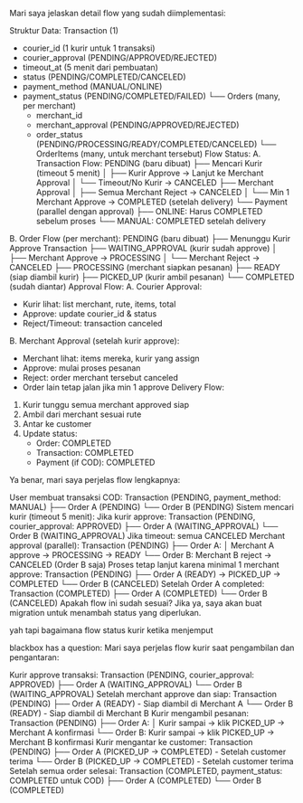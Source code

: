 Mari saya jelaskan detail flow yang sudah diimplementasi:

Struktur Data:
Transaction (1)
  - courier_id (1 kurir untuk 1 transaksi)
  - courier_approval (PENDING/APPROVED/REJECTED)
  - timeout_at (5 menit dari pembuatan)
  - status (PENDING/COMPLETED/CANCELED)
  - payment_method (MANUAL/ONLINE)
  - payment_status (PENDING/COMPLETED/FAILED)
  └── Orders (many, per merchant)
      - merchant_id
      - merchant_approval (PENDING/APPROVED/REJECTED)
      - order_status (PENDING/PROCESSING/READY/COMPLETED/CANCELED)
      └── OrderItems (many, untuk merchant tersebut)
Flow Status:
A. Transaction Flow:
   PENDING (baru dibuat)
   ├── Mencari Kurir (timeout 5 menit)
   │   ├── Kurir Approve -> Lanjut ke Merchant Approval
   │   └── Timeout/No Kurir -> CANCELED
   ├── Merchant Approval
   │   ├── Semua Merchant Reject -> CANCELED
   │   └── Min 1 Merchant Approve -> COMPLETED (setelah delivery)
   └── Payment (parallel dengan approval)
       ├── ONLINE: Harus COMPLETED sebelum proses
       └── MANUAL: COMPLETED setelah delivery

B. Order Flow (per merchant):
   PENDING (baru dibuat)
   ├── Menunggu Kurir Approve Transaction
   ├── WAITING_APPROVAL (kurir sudah approve)
   │   ├── Merchant Approve -> PROCESSING
   │   └── Merchant Reject -> CANCELED
   ├── PROCESSING (merchant siapkan pesanan)
   ├── READY (siap diambil kurir)
   ├── PICKED_UP (kurir ambil pesanan)
   └── COMPLETED (sudah diantar)
Approval Flow:
A. Courier Approval:
   - Kurir lihat: list merchant, rute, items, total
   - Approve: update courier_id & status
   - Reject/Timeout: transaction canceled

B. Merchant Approval (setelah kurir approve):
   - Merchant lihat: items mereka, kurir yang assign
   - Approve: mulai proses pesanan
   - Reject: order merchant tersebut canceled
   - Order lain tetap jalan jika min 1 approve
Delivery Flow:
1. Kurir tunggu semua merchant approved siap
2. Ambil dari merchant sesuai rute
3. Antar ke customer
4. Update status:
   - Order: COMPLETED
   - Transaction: COMPLETED
   - Payment (if COD): COMPLETED

Ya benar, mari saya perjelas flow lengkapnya:

User membuat transaksi COD:
Transaction (PENDING, payment_method: MANUAL)
├── Order A (PENDING)
└── Order B (PENDING)
Sistem mencari kurir (timeout 5 menit):
Jika kurir approve:
Transaction (PENDING, courier_approval: APPROVED)
├── Order A (WAITING_APPROVAL)
└── Order B (WAITING_APPROVAL)
Jika timeout: semua CANCELED
Merchant approval (parallel):
Transaction (PENDING)
├── Order A: 
│   Merchant A approve -> PROCESSING -> READY
└── Order B:
    Merchant B reject -> CANCELED (Order B saja)
Proses tetap lanjut karena minimal 1 merchant approve:
Transaction (PENDING)
├── Order A (READY) -> PICKED_UP -> COMPLETED
└── Order B (CANCELED)
Setelah Order A completed:
Transaction (COMPLETED)
├── Order A (COMPLETED)
└── Order B (CANCELED)
Apakah flow ini sudah sesuai? Jika ya, saya akan buat migration untuk menambah status yang diperlukan.


yah tapi bagaimana flow status kurir ketika menjemput


blackbox has a question:
Mari saya perjelas flow kurir saat pengambilan dan pengantaran:

Kurir approve transaksi:
Transaction (PENDING, courier_approval: APPROVED)
├── Order A (WAITING_APPROVAL)
└── Order B (WAITING_APPROVAL)
Setelah merchant approve dan siap:
Transaction (PENDING)
├── Order A (READY) - Siap diambil di Merchant A
└── Order B (READY) - Siap diambil di Merchant B
Kurir mengambil pesanan:
Transaction (PENDING)
├── Order A: 
│   Kurir sampai -> klik PICKED_UP -> Merchant A konfirmasi
└── Order B:
    Kurir sampai -> klik PICKED_UP -> Merchant B konfirmasi
Kurir mengantar ke customer:
Transaction (PENDING)
├── Order A (PICKED_UP -> COMPLETED) - Setelah customer terima
└── Order B (PICKED_UP -> COMPLETED) - Setelah customer terima
Setelah semua order selesai:
Transaction (COMPLETED, payment_status: COMPLETED untuk COD)
├── Order A (COMPLETED)
└── Order B (COMPLETED)
